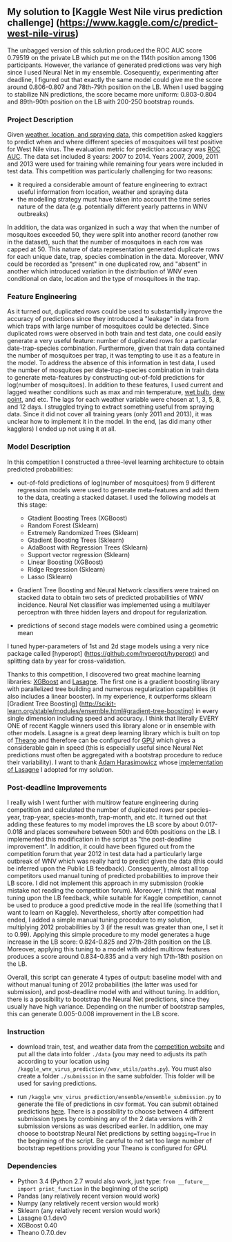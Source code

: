 ## My solution to [Kaggle West Nile virus prediction challenge] (https://www.kaggle.com/c/predict-west-nile-virus)

The unbagged version of this solution produced the ROC AUC score 0.79519 on the private LB which put me on the
114th position among 1306 participants. However, the variance of generated predictions was very high since I used Neural Net in my ensemble. Cosequently, experimenting after deadline, I figured out that exactly the same model could give me the score around 0.806-0.807 and 78th-79th position on the LB. When I used bagging to stabilize NN predictions, the score became more uniform: 0.803-0.804 and 89th-90th position on the LB with 200-250 bootstrap rounds. 

### Project Description 

Given [weather, location, and spraying data](https://www.kaggle.com/c/predict-west-nile-virus/data), this competition asked kagglers to predict when 
and where different species of mosquitoes will test positive for West Nile virus.
The evaluation metric for prediction accuracy was [ROC AUC](https://en.wikipedia.org/wiki/Receiver_operating_characteristic).
The data set included 8 years: 2007 to 2014. Years 2007, 2009, 2011 and 2013 were used for training while remaining four years
were included in test data. This competition was particularly challenging for two reasons:

- it required a considerable amount of feature engineering to extract useful information from location, weather and spraying data
- the modelling strategy must have taken into account the time series nature of the data (e.g. potentially different
yearly patterns in WNV outbreaks) 

In addition, the data was organized in such a way that when the number of mosquitoes exceeded 50, they were split into
another record (another row in the dataset), such that the number of mosquitoes in each row was capped at 50. This
nature of data representation generated duplicate rows for each unique date, trap, species combination in the data.
Moreover, WNV could be recorded as "present" in one duplicated row, and "absent" in another which introduced variation in the distribution of WNV even conditional on date, location and the type of mosquitoes in the trap.

### Feature Engineering

As it turned out, duplicated rows could be used to substantially improve the accuracy of predictions since they introduced a "leakage" in data from which traps with large number of mosquitoes could be detected. Since duplicated rows
were observed in both train and test data, one could easily generate a very useful 
feature: number of duplicated rows for a particular date-trap-species combination. Furthermore, given that train data contained the number of mosquitoes per trap, it was tempting to use it as a feature in the model. To address the absence of this information in test data, I used the number of mosquitoes per date-trap-species combination in train data to generate meta-features by constructing out-of-fold predictions for log(number of mosquitoes).
In addition to these features, I used current and lagged weather conditions such as max and min temperature, [wet bulb](https://en.wikipedia.org/wiki/Wet-bulb_temperature),
[dew point](https://en.wikipedia.org/wiki/Dew_point), and etc. The lags for each weather variable were chosen at 1, 3, 5, 8, and 12 days.
I struggled trying to extract something useful from spraying data. Since it did not cover all training years (only 2011 and 2013),
it was unclear how to implement it in the model. In the end, (as did many other kagglers) I ended up not using it at all.

### Model Description

In this competition I constructed a three-level learning architecture to obtain predicted probabilities:

- out-of-fold predictions of log(number of mosquitoes) from 9 different regression models were used to generate meta-features and add them to the data, creating a stacked dataset. I used the following models at this stage:
  - Gtadient Boosting Trees (XGBoost)
  - Random Forest (Sklearn)
  - Extremely Randomized Trees (Sklearn)
  - Gtadient Boosting Trees (Sklearn)
  - AdaBoost with Regression Trees (Sklearn)
  - Support vector regression (Sklearn)
  - Linear Boosting (XGBoost)
  - Ridge Regression (Sklearn)
  - Lasso (Sklearn)
- Gradient Tree Boosting and Neural Network classifiers were trained on stacked data to obtain two sets of predicted probabilities of WNV incidence. Neural Net classifier was implemented using a multilayer perceptron with three hidden
layers and dropout for regularization.

- predictions of second stage models were combined using a geometric mean

I tuned hyper-parameters of 1st and 2d stage models using a very nice package called [hyperopt] (https://github.com/hyperopt/hyperopt) and splitting data by year for cross-validation.

Thanks to this competition, I discovered two great machine learning libraries: [XGBoost](https://github.com/dmlc/xgboost) and
[Lasagne](https://github.com/Lasagne/Lasagne). The first one is a gradient boosting library with parallelized tree building
and numerous regularization capabilities (it also includes a linear booster). In my experience, it outperforms sklearn
[Gradient Tree Boosting] (http://scikit-learn.org/stable/modules/ensemble.html#gradient-tree-boosting) in every single
dimension including speed and accuracy. I think that literally EVERY ONE of recent Kaggle winners used this library alone or
in ensemble with other models.
Lasagne is a great deep learning library which is built on top of [Theano](https://github.com/Theano/Theano) and therefore
can be configured for [GPU](http://deeplearning.net/software/theano/tutorial/using_gpu.html) which gives a considerable gain
in speed (this is especially useful since Neural Net predictions must often be aggregated with a bootstrap procedure to reduce their
variability). I want to thank [Adam Harasimowicz](https://www.kaggle.com/aharasim) whose [implementation of Lasagne](https://github.com/ahara/kaggle_otto)
I adopted for my solution.

### Post-deadline Improvements

I really wish I went further with multirow feature engineering during competition and calculated
the number of duplicated rows per species-year, trap-year, species-month, trap-month, and etc. It turned out that adding these features to my model improves the LB score by about 0.017-0.018 and places somewhere between 50th and 60th positions on the LB. I implemented this modification in the script as "the post-deadline improvement".
In addition, it could have been figured out from the competition forum that year 2012 in test data had a particularly large
outbreak of WNV which was really hard to predict given the data (this could be inferred upon the Public LB feedback).
Consequently, almost all top competitors used manual tuning of predicted probabilities to improve their LB score.
I did not implement this approach in my submission (rookie mistake not reading the competition forum). Moreover, I think
that manual tuning upon the LB feedback, while suitable for Kaggle competition, cannot be used to produce a good predictive
mode in the real life (something that I want to learn on Kaggle). Nevertheless, shortly after competition had ended,
I added a simple manual tuning procedure to my solution, multiplying 2012 probabilities by 3 (if the result was greater than one, I set it to 0.99).
Applying this simple procedure to my model generates a huge increase in the LB score: 0.824-0.825 and 27th-28th position on the LB. Moreover, applying this tuning to a model with added multirow features produces a score around 0.834-0.835 and a very high 17th-18th position on the LB.

Overall, this script can generate 4 types of output: baseline model with and without manual tuning of 2012 probabilities (the latter was used for submission), and post-deadline model with and without tuning. In addition, there is a possibility to bootstrap the Neural Net predictions, since they usually have high variance. Depending on the number of bootstrap samples, this can generate 0.005-0.008 improvement in the LB score.

### Instruction

- download train, test, and weather data from the [competition website](https://www.kaggle.com/c/predict-west-nile-virus/data) and put all the data
into folder ```./data``` (you may need to adjusts its path according to your location using ```/kaggle_wnv_virus_prediction//wnv_utils/paths.py```). You must also create a folder ```./submission``` in the same subfolder. This folder
will be used for saving predictions.

- run ```/kaggle_wnv_virus_prediction/ensemble/ensemble_submission.py``` to generate the file of predictions in csv format. You can submit obtained predictions [here](https://www.kaggle.com/c/predict-west-nile-virus/submissions/attach).
 There is a possibility to choose between 4 different submission types by combining any of the 2 data versions with 2 submission versions as was described earlier. In addition, one may choose to bootstrap Neural Net predictions by setting ```bagging=True``` in the beginning of the script. Be careful to not set too large number of bootstrap repetitions providing your Theano is configured for GPU.
 
### Dependencies
- Python 3.4 (Python 2.7 would also work, just type: ```from __future__ import print_function``` in the beginning of the script)
- Pandas (any relatively recent version would work)
- Numpy (any relatively recent version would work)
- Sklearn (any relatively recent version would work)
- Lasagne 0.1.dev0
- XGBoost 0.40
- Theano 0.7.0.dev

